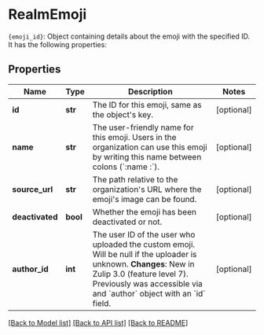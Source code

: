 # RealmEmoji

`{emoji_id}`: Object containing details about the emoji with  the specified ID. It has the following properties: 

## Properties
Name | Type | Description | Notes
------------ | ------------- | ------------- | -------------
**id** | **str** | The ID for this emoji, same as the object&#39;s key.  | [optional] 
**name** | **str** | The user-friendly name for this emoji. Users in the organization can use this emoji by writing this name between colons (&#x60;:name  :&#x60;).  | [optional] 
**source_url** | **str** | The path relative to the organization&#39;s URL where the emoji&#39;s image can be found.  | [optional] 
**deactivated** | **bool** | Whether the emoji has been deactivated or not.  | [optional] 
**author_id** | **int** | The user ID of the user who uploaded the custom emoji. Will be null if the uploader is unknown.  **Changes**: New in Zulip 3.0 (feature level 7).  Previously was accessible via and &#x60;author&#x60; object with an &#x60;id&#x60; field.  | [optional] 

[[Back to Model list]](../README.md#documentation-for-models) [[Back to API list]](../README.md#documentation-for-api-endpoints) [[Back to README]](../README.md)


